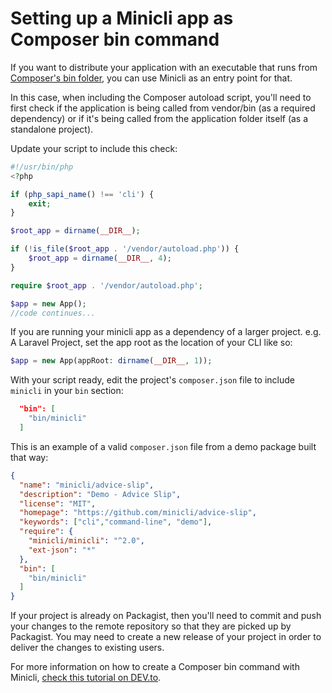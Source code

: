 # Setting up a Minicli app as Composer bin command

If you want to distribute your application with an executable that runs from [Composer's bin folder](https://getcomposer.org/doc/articles/vendor-binaries.md), you can use Minicli as an entry point for that.

In this case, when including the Composer autoload script, you'll need to first check if the application is being called from vendor/bin (as a required dependency) or if it's being called from the application folder itself (as a standalone project).

Update your script to include this check:

```php title='Updating your Minicli to handle path changes'
#!/usr/bin/php
<?php

if (php_sapi_name() !== 'cli') {
    exit;
}

$root_app = dirname(__DIR__);

if (!is_file($root_app . '/vendor/autoload.php')) {
    $root_app = dirname(__DIR__, 4);
}

require $root_app . '/vendor/autoload.php';

$app = new App();
//code continues...
```
If you are running your minicli app as a dependency of a larger project. e.g. A Laravel Project, set the app root as the location of your CLI like so:

```php
$app = new App(appRoot: dirname(__DIR__, 1));
```


With your script ready, edit the project's `composer.json` file to include `minicli` in your `bin` section:

```json
  "bin": [
    "bin/minicli"
  ]
```

This is an example of a valid `composer.json` file from a demo package built that way:

```json
{
  "name": "minicli/advice-slip",
  "description": "Demo - Advice Slip",
  "license": "MIT",
  "homepage": "https://github.com/minicli/advice-slip",
  "keywords": ["cli","command-line", "demo"],
  "require": {
    "minicli/minicli": "^2.0",
    "ext-json": "*"
  },
  "bin": [
    "bin/minicli"
  ]
}
```

If your project is already on Packagist, then you'll need to commit and push your changes to the remote repository so that they are picked up by Packagist.
You may need to create a new release of your project in order to deliver the changes to existing users.

For more information on how to create a Composer bin command with Minicli, [check this tutorial on DEV.to](https://dev.to/erikaheidi/how-to-create-a-composer-bin-command-with-minicli-35ih).